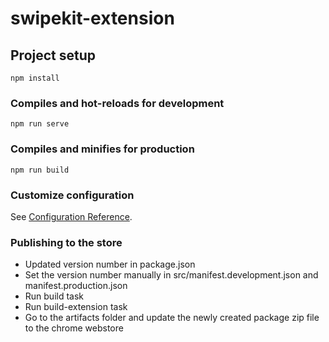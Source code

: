 # swipekit-extension

## Project setup

```
npm install
```

### Compiles and hot-reloads for development

```
npm run serve
```

### Compiles and minifies for production

```
npm run build
```

### Customize configuration

See [Configuration Reference](https://cli.vuejs.org/config/).

### Publishing to the store

- Updated version number in package.json
- Set the version number manually in src/manifest.development.json and manifest.production.json
- Run build task
- Run build-extension task
- Go to the artifacts folder and update the newly created package zip file to the chrome webstore
